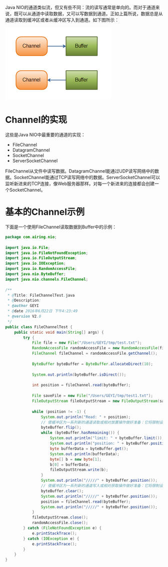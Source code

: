 Java NIO的通道类似流，但又有些不同：流的读写通常是单向的。而对于通道来说，既可以从通道中读取数据，又可以写数据到通道。正如上篇所说，数据总是从通道读取到缓冲区或者从缓冲区写入到通道。如下图所示：

![ChannelBuffer](../image/Java/JavaNIO/ChannelBuffer.png)

# Channel的实现
这些是Java NIO中最重要的通道的实现：
- FileChannel
- DatagramChannel
- SocketChannel
- ServerSocketChannel

FileChannel从文件中读写数据。DatagramChannel能通过UDP读写网络中的数据。SocketChannel能通过TCP读写网络中的数据。ServerSocketChannel可以监听新进来的TCP连接，像Web服务器那样。对每一个新进来的连接都会创建一个SocketChannel。

# 基本的Channel示例
下面是一个使用FileChannel读取数据到Buffer中的示例：
```java
package com.airing.nio;

import java.io.File;
import java.io.FileNotFoundException;
import java.io.FileOutputStream;
import java.io.IOException;
import java.io.RandomAccessFile;
import java.nio.ByteBuffer;
import java.nio.channels.FileChannel;

/**
 * @Title: FileChannelTest.java
 * @Description:
 * @author GEYI
 * @date 2016年6月22日 下午4:23:49
 * @version V2.0
 */
public class FileChannelTest {
    public static void main(String[] args) {
        try {
            File file = new File("/Users/GEYI/tmp/test.txt");
            RandomAccessFile randomAccessFile = new RandomAccessFile(file, "rw");
            FileChannel fileChannel = randomAccessFile.getChannel();

            ByteBuffer byteBuffer = ByteBuffer.allocateDirect(10);

            System.out.println(byteBuffer.isDirect());

            int position = fileChannel.read(byteBuffer);

            File saveFile = new File("/Users/GEYI/tmp/test1.txt");
            FileOutputStream fileOutputStream = new FileOutputStream(saveFile);

            while (position != -1) {
                System.out.println("Read: " + position);
                // 使缓冲区为一系列新的通道读取或相对放置操作做好准备：它将限制设置为当前位置，然后将位置设置为 0
                byteBuffer.flip();
                while (byteBuffer.hasRemaining()) {
                    System.out.println("limit: " + byteBuffer.limit());
                    System.out.println("position: " + byteBuffer.position());
                    byte bufferData = byteBuffer.get();
                    System.out.println(bufferData);
                    byte[] b = new byte[1];
                    b[0] = bufferData;
                    fileOutputStream.write(b);
                }
                System.out.println("/////" + byteBuffer.position());
                // 使缓冲区为一系列新的通道写入或相对获取操作做好准备：它将限制设置为容量大小，将位置设置为 0
                byteBuffer.clear();
                System.out.println("/////" + byteBuffer.position());
                position = fileChannel.read(byteBuffer);
                System.out.println("/////" + byteBuffer.position());
            }
            fileOutputStream.close();
            randomAccessFile.close();
        } catch (FileNotFoundException e) {
            e.printStackTrace();
        } catch (IOException e) {
            e.printStackTrace();
        }
    }
}
```